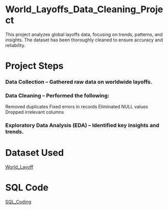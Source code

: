 # World_Layoffs_Data_Cleaning_Project
This project analyzes global layoffs data, focusing on trends, patterns, and insights. The dataset has been thoroughly cleaned to ensure accuracy and reliability.

#  Project Steps
### Data Collection – Gathered raw data on worldwide layoffs.
### Data Cleaning – Performed the following:
Removed duplicates
Fixed errors in records
Eliminated NULL values
Dropped irrelevant columns

### Exploratory Data Analysis (EDA) – Identified key insights and trends.

# Dataset Used

<a href="https://github.com/Sagar472820/World_Layoffs_Data_Cleaning/blob/main/layoffs.csv"> World_Layoff </a>

# SQL Code

<a href="https://github.com/Sagar472820/World_Layoffs_Data_Cleaning/blob/main/Data%20cleaning%20in%20SQL.docx"> SQL_Coding </a>
